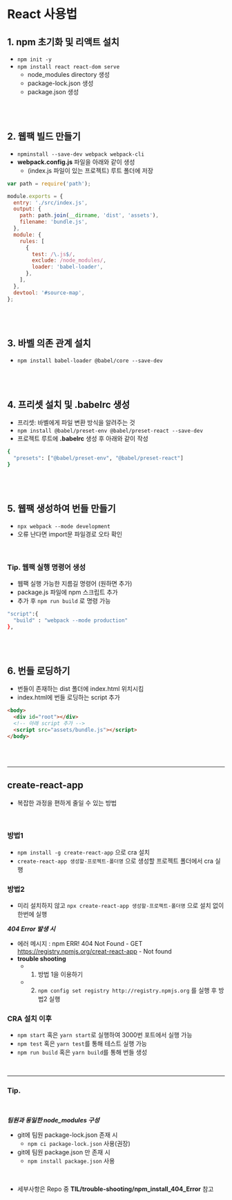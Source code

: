 # React 사용법

## 1. npm 초기화 및 리액트 설치

- `npm init -y`
- `npm install react react-dom serve`
  - node_modules directory 생성
  - package-lock.json 생성
  - package.json 생성

<br><br>

## 2. 웹팩 빌드 만들기

- `npminstall --save-dev webpack webpack-cli`
- **webpack.config.js** 파일을 아래와 같이 생성
  - (index.js 파일이 있는 프로젝트) 루트 폴더에 저장

```js
var path = require('path');

module.exports = {
  entry: './src/index.js',
  output: {
    path: path.join(__dirname, 'dist', 'assets'),
    filename: 'bundle.js',
  },
  module: {
    rules: [
      {
        test: /\.js$/,
        exclude: /node_modules/,
        loader: 'babel-loader',
      },
    ],
  },
  devtool: '#source-map',
};
```

<br><br>

## 3. 바벨 의존 관계 설치

- `npm install babel-loader @babel/core --save-dev`

<br><br>

## 4. 프리셋 설치 및 .babelrc 생성

- 프리셋: 바벨에게 파일 변환 방식을 알려주는 것
- `npm install @babel/preset-env @babel/preset-react --save-dev`
- 프로젝트 루트에 **.babelrc** 생성 후 아래와 같이 작성

```sh
{
  "presets": ["@babel/preset-env", "@babel/preset-react"]
}
```

<br><br>

## 5. 웹팩 생성하여 번들 만들기

- `npx webpack --mode development`
- 오류 난다면 import문 파일경로 오타 확인

<br>

### Tip. 웹팩 실행 명령어 생성

- 웹팩 실행 가능한 지름길 명령어 (원하면 추가)
- package.js 파일에 npm 스크립트 추가
- 추가 후 `npm run build` 로 명령 가능

```sh
"script":{
  "build" : "webpack --mode production"
},
```

<br><br>

## 6. 번들 로딩하기

- 번들이 존재하는 dist 폴더에 index.html 위치시킴
- index.html에 번들 로딩하는 script 추가

```html
<body>
  <div id="root"></div>
  <!-- 아래 script 추가 -->
  <script src="assets/bundle.js"></script>
</body>
```

<br><br>

---

## **create-react-app**

- 복잡한 과정을 편하게 줄일 수 있는 방법

<br>

### 방법1

- `npm install -g create-react-app` 으로 cra 설치
- `create-react-app 생성할-프로젝트-폴더명` 으로 생성할 프로젝트 폴더에서 cra 실행

### 방법2

- 미리 설치하지 않고 `npx create-react-app 생성할-프로젝트-폴더명` 으로 설치 없이 한번에 실행

**_404 Error 발생 시_**

- 에러 메시지 : npm ERR! 404 Not Found - GET https://registry.npmjs.org/creat-react-app - Not found
- **trouble shooting**
  - 1. 방법 1을 이용하기
  - 2. `npm config set registry http://registry.npmjs.org` 를 실행 후 방법2 실행

### CRA 설치 이후

- `npm start` 혹은 `yarn start`로 실행하여 3000번 포트에서 실행 가능
- `npm test` 혹은 `yarn test`를 통해 테스트 실행 가능
- `npm run build` 혹은 `yarn build`를 통해 번들 생성

<br>

---

### **Tip.**

<br>

**_팀원과 동일한 node_modules 구성_**

- git에 팀원 package-lock.json 존재 시
  - `npm ci package-lock.json` 사용(권장)
- git에 팀원 package.json 만 존재 시
  - `npm install package.json` 사용

<br>

- 세부사항은 Repo 중 **TIL/trouble-shooting/npm_install_404_Error** 참고
